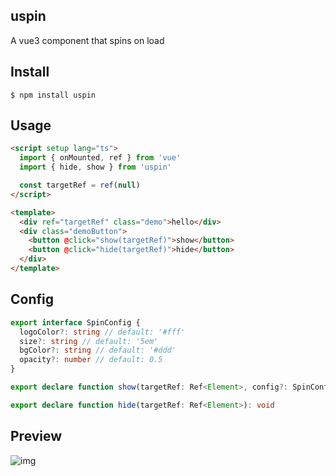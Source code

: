 ## uspin

A vue3 component that spins on load

## Install

```shell
$ npm install uspin
```

## Usage

```html
<script setup lang="ts">
  import { onMounted, ref } from 'vue'
  import { hide, show } from 'uspin'

  const targetRef = ref(null)
</script>

<template>
  <div ref="targetRef" class="demo">hello</div>
  <div class="demoButton">
    <button @click="show(targetRef)">show</button>
    <button @click="hide(targetRef)">hide</button>
  </div>
</template>
```

## Config

```ts
export interface SpinConfig {
  logoColor?: string // default: '#fff'
  size?: string // default: '5em'
  bgColor?: string // default: '#ddd'
  opacity?: number // default: 0.5
}

export declare function show(targetRef: Ref<Element>, config?: SpinConfig): void

export declare function hide(targetRef: Ref<Element>): void
```

## Preview

![img](https://img-blog.csdnimg.cn/9fa98b82a0f445a39d869fce28cd65cc.gif)

